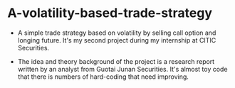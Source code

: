 # A-volatility-based-trade-strategy


- A simple trade strategy based on volatility by selling call option and longing future. It's my second project during my internship at CITIC Securities.

- The idea and theory background of the project is a research report written by an analyst from Guotai Junan Securities. It's almost toy code that there is numbers of hard-coding that need improving. 

